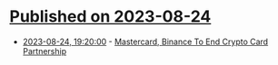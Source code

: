 # [Published on 2023-08-24](index.md)

* [2023-08-24, 19:20:00](https://news.slashdot.org/story/23/08/24/1753237/mastercard-binance-to-end-crypto-card-partnership?utm_source=rss1.0mainlinkanon&utm_medium=feed) - [Mastercard, Binance To End Crypto Card Partnership](https://news.slashdot.org/story/23/08/24/1753237/mastercard-binance-to-end-crypto-card-partnership?utm_source=rss1.0mainlinkanon&utm_medium=feed)
